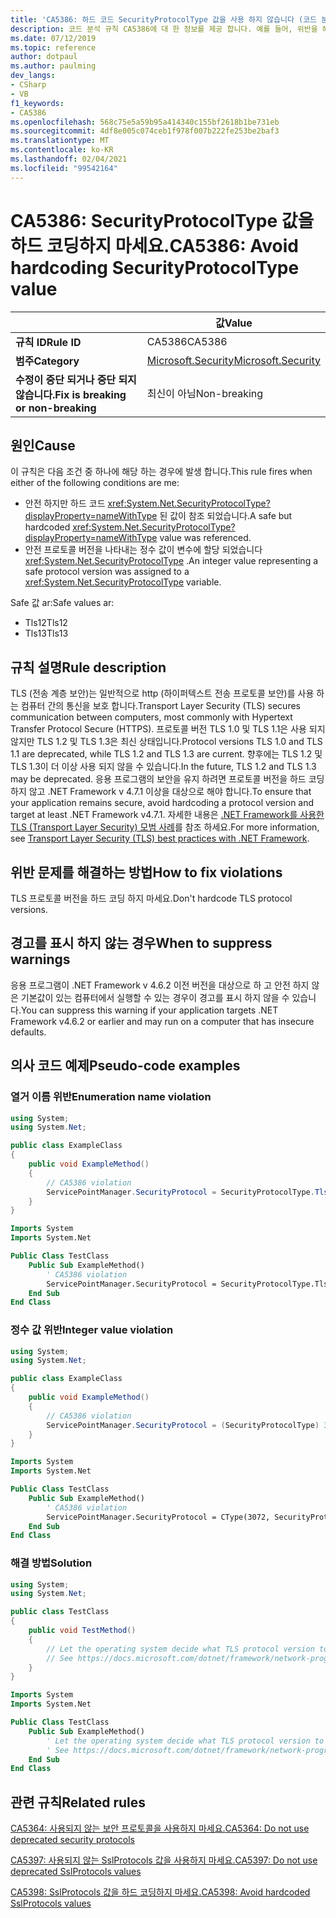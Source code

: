 ```yaml
---
title: 'CA5386: 하드 코드 SecurityProtocolType 값을 사용 하지 않습니다 (코드 분석).'
description: 코드 분석 규칙 CA5386에 대 한 정보를 제공 합니다. 예를 들어, 위반을 해결 하는 방법, 위반 하는 경우를 포함 합니다.
ms.date: 07/12/2019
ms.topic: reference
author: dotpaul
ms.author: paulming
dev_langs:
- CSharp
- VB
f1_keywords:
- CA5386
ms.openlocfilehash: 568c75e5a59b95a414340c155bf2618b1be731eb
ms.sourcegitcommit: 4df8e005c074ceb1f978f007b222fe253be2baf3
ms.translationtype: MT
ms.contentlocale: ko-KR
ms.lasthandoff: 02/04/2021
ms.locfileid: "99542164"
---
```

# <a name="ca5386-avoid-hardcoding-securityprotocoltype-value"></a><span data-ttu-id="00e6a-103">CA5386: SecurityProtocolType 값을 하드 코딩하지 마세요.</span><span class="sxs-lookup"><span data-stu-id="00e6a-103">CA5386: Avoid hardcoding SecurityProtocolType value</span></span>

| | <span data-ttu-id="00e6a-104">값</span><span class="sxs-lookup"><span data-stu-id="00e6a-104">Value</span></span> |
|-|-|
| <span data-ttu-id="00e6a-105">**규칙 ID**</span><span class="sxs-lookup"><span data-stu-id="00e6a-105">**Rule ID**</span></span> |<span data-ttu-id="00e6a-106">CA5386</span><span class="sxs-lookup"><span data-stu-id="00e6a-106">CA5386</span></span>|
| <span data-ttu-id="00e6a-107">**범주**</span><span class="sxs-lookup"><span data-stu-id="00e6a-107">**Category**</span></span> |[<span data-ttu-id="00e6a-108">Microsoft.Security</span><span class="sxs-lookup"><span data-stu-id="00e6a-108">Microsoft.Security</span></span>](security-warnings.md)|
| <span data-ttu-id="00e6a-109">**수정이 중단 되거나 중단 되지 않습니다.**</span><span class="sxs-lookup"><span data-stu-id="00e6a-109">**Fix is breaking or non-breaking**</span></span> |<span data-ttu-id="00e6a-110">최신이 아님</span><span class="sxs-lookup"><span data-stu-id="00e6a-110">Non-breaking</span></span>|

## <a name="cause"></a><span data-ttu-id="00e6a-111">원인</span><span class="sxs-lookup"><span data-stu-id="00e6a-111">Cause</span></span>

<span data-ttu-id="00e6a-112">이 규칙은 다음 조건 중 하나에 해당 하는 경우에 발생 합니다.</span><span class="sxs-lookup"><span data-stu-id="00e6a-112">This rule fires when either of the following conditions are me:</span></span>

- <span data-ttu-id="00e6a-113">안전 하지만 하드 코드 <xref:System.Net.SecurityProtocolType?displayProperty=nameWithType> 된 값이 참조 되었습니다.</span><span class="sxs-lookup"><span data-stu-id="00e6a-113">A safe but hardcoded <xref:System.Net.SecurityProtocolType?displayProperty=nameWithType> value was referenced.</span></span>
- <span data-ttu-id="00e6a-114">안전 프로토콜 버전을 나타내는 정수 값이 변수에 할당 되었습니다 <xref:System.Net.SecurityProtocolType> .</span><span class="sxs-lookup"><span data-stu-id="00e6a-114">An integer value representing a safe protocol version was assigned to a <xref:System.Net.SecurityProtocolType> variable.</span></span>

<span data-ttu-id="00e6a-115">Safe 값 ar:</span><span class="sxs-lookup"><span data-stu-id="00e6a-115">Safe values ar:</span></span>

- <span data-ttu-id="00e6a-116">Tls12</span><span class="sxs-lookup"><span data-stu-id="00e6a-116">Tls12</span></span>
- <span data-ttu-id="00e6a-117">Tls13</span><span class="sxs-lookup"><span data-stu-id="00e6a-117">Tls13</span></span>

## <a name="rule-description"></a><span data-ttu-id="00e6a-118">규칙 설명</span><span class="sxs-lookup"><span data-stu-id="00e6a-118">Rule description</span></span>

<span data-ttu-id="00e6a-119">TLS (전송 계층 보안)는 일반적으로 http (하이퍼텍스트 전송 프로토콜 보안)를 사용 하는 컴퓨터 간의 통신을 보호 합니다.</span><span class="sxs-lookup"><span data-stu-id="00e6a-119">Transport Layer Security (TLS) secures communication between computers, most commonly with Hypertext Transfer Protocol Secure (HTTPS).</span></span> <span data-ttu-id="00e6a-120">프로토콜 버전 TLS 1.0 및 TLS 1.1은 사용 되지 않지만 TLS 1.2 및 TLS 1.3은 최신 상태입니다.</span><span class="sxs-lookup"><span data-stu-id="00e6a-120">Protocol versions TLS 1.0 and TLS 1.1 are deprecated, while TLS 1.2 and TLS 1.3 are current.</span></span> <span data-ttu-id="00e6a-121">향후에는 TLS 1.2 및 TLS 1.3이 더 이상 사용 되지 않을 수 있습니다.</span><span class="sxs-lookup"><span data-stu-id="00e6a-121">In the future, TLS 1.2 and TLS 1.3 may be deprecated.</span></span> <span data-ttu-id="00e6a-122">응용 프로그램의 보안을 유지 하려면 프로토콜 버전을 하드 코딩 하지 않고 .NET Framework v 4.7.1 이상을 대상으로 해야 합니다.</span><span class="sxs-lookup"><span data-stu-id="00e6a-122">To ensure that your application remains secure, avoid hardcoding a protocol version and target at least .NET Framework v4.7.1.</span></span> <span data-ttu-id="00e6a-123">자세한 내용은 [.NET Framework를 사용한 TLS (Transport Layer Security) 모범 사례](../../../framework/network-programming/tls.md)를 참조 하세요.</span><span class="sxs-lookup"><span data-stu-id="00e6a-123">For more information, see [Transport Layer Security (TLS) best practices with .NET Framework](../../../framework/network-programming/tls.md).</span></span>

## <a name="how-to-fix-violations"></a><span data-ttu-id="00e6a-124">위반 문제를 해결하는 방법</span><span class="sxs-lookup"><span data-stu-id="00e6a-124">How to fix violations</span></span>

<span data-ttu-id="00e6a-125">TLS 프로토콜 버전을 하드 코딩 하지 마세요.</span><span class="sxs-lookup"><span data-stu-id="00e6a-125">Don't hardcode TLS protocol versions.</span></span>

## <a name="when-to-suppress-warnings"></a><span data-ttu-id="00e6a-126">경고를 표시 하지 않는 경우</span><span class="sxs-lookup"><span data-stu-id="00e6a-126">When to suppress warnings</span></span>

<span data-ttu-id="00e6a-127">응용 프로그램이 .NET Framework v 4.6.2 이전 버전을 대상으로 하 고 안전 하지 않은 기본값이 있는 컴퓨터에서 실행할 수 있는 경우이 경고를 표시 하지 않을 수 있습니다.</span><span class="sxs-lookup"><span data-stu-id="00e6a-127">You can suppress this warning if your application targets .NET Framework v4.6.2 or earlier and may run on a computer that has insecure defaults.</span></span>

## <a name="pseudo-code-examples"></a><span data-ttu-id="00e6a-128">의사 코드 예제</span><span class="sxs-lookup"><span data-stu-id="00e6a-128">Pseudo-code examples</span></span>

### <a name="enumeration-name-violation"></a><span data-ttu-id="00e6a-129">열거 이름 위반</span><span class="sxs-lookup"><span data-stu-id="00e6a-129">Enumeration name violation</span></span>

```csharp
using System;
using System.Net;

public class ExampleClass
{
    public void ExampleMethod()
    {
        // CA5386 violation
        ServicePointManager.SecurityProtocol = SecurityProtocolType.Tls12;
    }
}
```

```vb
Imports System
Imports System.Net

Public Class TestClass
    Public Sub ExampleMethod()
        ' CA5386 violation
        ServicePointManager.SecurityProtocol = SecurityProtocolType.Tls12
    End Sub
End Class
```

### <a name="integer-value-violation"></a><span data-ttu-id="00e6a-130">정수 값 위반</span><span class="sxs-lookup"><span data-stu-id="00e6a-130">Integer value violation</span></span>

```csharp
using System;
using System.Net;

public class ExampleClass
{
    public void ExampleMethod()
    {
        // CA5386 violation
        ServicePointManager.SecurityProtocol = (SecurityProtocolType) 3072;    // TLS 1.2
    }
}
```

```vb
Imports System
Imports System.Net

Public Class TestClass
    Public Sub ExampleMethod()
        ' CA5386 violation
        ServicePointManager.SecurityProtocol = CType(3072, SecurityProtocolType)   ' TLS 1.2
    End Sub
End Class
```

### <a name="solution"></a><span data-ttu-id="00e6a-131">해결 방법</span><span class="sxs-lookup"><span data-stu-id="00e6a-131">Solution</span></span>

```csharp
using System;
using System.Net;

public class TestClass
{
    public void TestMethod()
    {
        // Let the operating system decide what TLS protocol version to use.
        // See https://docs.microsoft.com/dotnet/framework/network-programming/tls
    }
}
```

```vb
Imports System
Imports System.Net

Public Class TestClass
    Public Sub ExampleMethod()
        ' Let the operating system decide what TLS protocol version to use.
        ' See https://docs.microsoft.com/dotnet/framework/network-programming/tls
    End Sub
End Class
```

## <a name="related-rules"></a><span data-ttu-id="00e6a-132">관련 규칙</span><span class="sxs-lookup"><span data-stu-id="00e6a-132">Related rules</span></span>

[<span data-ttu-id="00e6a-133">CA5364: 사용되지 않는 보안 프로토콜을 사용하지 마세요.</span><span class="sxs-lookup"><span data-stu-id="00e6a-133">CA5364: Do not use deprecated security protocols</span></span>](ca5364.md)

[<span data-ttu-id="00e6a-134">CA5397: 사용되지 않는 SslProtocols 값을 사용하지 마세요.</span><span class="sxs-lookup"><span data-stu-id="00e6a-134">CA5397: Do not use deprecated SslProtocols values</span></span>](ca5397.md)

[<span data-ttu-id="00e6a-135">CA5398: SslProtocols 값을 하드 코딩하지 마세요.</span><span class="sxs-lookup"><span data-stu-id="00e6a-135">CA5398: Avoid hardcoded SslProtocols values</span></span>](ca5398.md)

